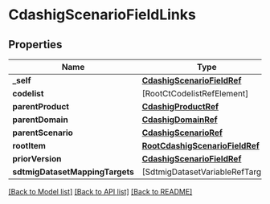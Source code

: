 # CdashigScenarioFieldLinks

## Properties
Name | Type | Description | Notes
------------ | ------------- | ------------- | -------------
**_self** | [**CdashigScenarioFieldRef**](CdashigScenarioFieldRef.md) |  | [optional] 
**codelist** | [RootCtCodelistRefElement] |  | [optional] 
**parentProduct** | [**CdashigProductRef**](CdashigProductRef.md) |  | [optional] 
**parentDomain** | [**CdashigDomainRef**](CdashigDomainRef.md) |  | [optional] 
**parentScenario** | [**CdashigScenarioRef**](CdashigScenarioRef.md) |  | [optional] 
**rootItem** | [**RootCdashigScenarioFieldRef**](RootCdashigScenarioFieldRef.md) |  | [optional] 
**priorVersion** | [**CdashigScenarioFieldRef**](CdashigScenarioFieldRef.md) |  | [optional] 
**sdtmigDatasetMappingTargets** | [SdtmigDatasetVariableRefTarget] |  | [optional] 

[[Back to Model list]](../README.md#documentation-for-models) [[Back to API list]](../README.md#documentation-for-api-endpoints) [[Back to README]](../README.md)


